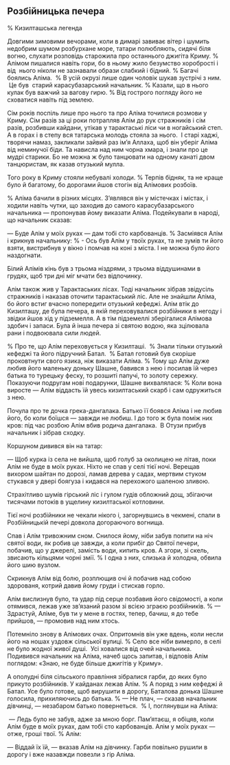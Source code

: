 ## Розбійницька печера

% Кизилташська легенда

Довгими зимовими вечорами, коли в димарі завиває вітер і шумить недобрим шумом розбурхане море, татари полюбляють, сидячі біля вогню, слухати розповідь старожила про останнього джигіта Криму.
% Алімом пишалися навіть гори, бо в ньому жило безумство хоробрості і від  нього ніколи не зазнавали образи слабкий і бідний.
% Багачі боялись Аліма.
 % В усій окрузі лише один чоловік шукав зустрічі з ним.
 Це був  старий карасубазарський начальник.
% Казали, що в нього кулак був важчий за вагову гирю.
% Від гострого погляду його не сховатися навіть під землею.

Сім років поспіль лише про нього та про Аліма точилися розмови у Криму.
Сім разів за ці роки потрапляв Алім до рук стражників і сім разів, розбивши кайдани, утікав у тарактаські ліси чи в ногайський степ.
А в горах і в степу вся татарська молодь стояла за нього.
 І старі хаджі, творячи намаз, закликали зайвий раз ім’я Аллаха, щоб він уберіг Аліма від неминучої біди.
Та нависла над ним чорна хмара, і знали про це мудрі старики.
Бо не можна ж було танцювати на одному канаті двом танцюристам, як казав отузький мулла.

Того року в Криму стояли небувалі холоди.
% Терпів бідняк, та не краще було й багатому, бо дорогами йшов стогін від Алімових розбоїв.

% Аліма бачили в різних місцях.
З’являвся він у містечках і містах, і ходили навіть чутки, що заходив до самого карасубазарського начальника — пропонував йому виказати Аліма.
Подейкували в народі, що начальник сказав:

— Буде Алім у моїх руках — дам тобі сто карбованців.
% Засміявся Алім і крикнув начальнику:
% - Ось був Алім у твоїх руках, та не зумів ти його взяти, вистрибнув у вікно і помчав на коні з міста.
І не можна було його наздогнати.

Білий Алімів кінь був з трьома ніздрями, з трьома віддушинами в грудях, щоб три дні міг мчати без відпочинку.

Алім також жив у Тарактаських лісах.
Тоді начальник зібрав звідусіль стражників і наказав оточити тарактаський ліс.
Але не знайшли Аліма, бо його встиг вчасно попередити отузький кефеджі.
Алім втік до Кизилташу, де була печера, в якій переховувалися розбійники в негоду і звідки йшов хід у підземелля.
А в тім підземеллі зберігалися Алімова здобич і запаси.
Була й інша печера зі святою водою, яка зцілювала рани і подвоювала сили людей.

% Про те, що Алім переховується у Кизилташі.
 % Знали тільки отузький кефеджі та його підручний Батал.
 % Батал готовий був скоріше проковтнути свого язика, ніж виказати Аліма.
% Тому що Алім дуже любив його маленьку доньку Шашне, бавився з нею і посилав їй через батька то турецьку феску, то розшиті папучі, то золоту сережку.
Показуючи подругам нові подарунки, Шашне вихвалялася:
% Коли вона  виросте — Алім віддасть їй увесь кизилтаський скарб і сам одружиться з нею.

Почула про те дочка грека-дангалака.
Батько її боявся Аліма і не любив його, бо коли боїшся — завжди не любиш.
І до того ж була поміж них кров: під час розбою Алім вбив родича дангалака.
 В Отузи прибув начальник і зібрав сходку.

Коршуном дивився він на татар:

— Щоб курка із села не вийшла, щоб голуб за околицею не літав, поки Алім не буде в моїх руках.
Ніхто не спав у селі тієї ночі.
Верещав вихором шайтан по дорозі, ламав дерева у садах, мертвим стуком стукався у двері боягуза і кидався на перехожого шаленою зливою.

Страхітливо шумів гірський ліс і гулом гудів обложний дощ, збігаючи тисячами потоків в ущелину кизилтаської котловини.

Тієї ночі розбійники не чекали нікого і, загорнувшись в чекмені, спали в Розбійницькій печері довкола догораючого вогнища.

Спав і Алім тривожним сном.
Снилося йому, ніби забув попити на ніч святої води, як робив це завжди, а коли прибіг до Святої печери, побачив, що у джерелі, замість води, кипить кров.
А згори, зі скель, звисають кільцями чорні змії.
% І одна з них, слизька й холодна, обвила його шию вузлом.

Скрикнув Алім від болю, розплющив очі й побачив над собою здорованя, котрий давив йому груди і стискав горло.

Алім вислизнув було, та удар під серце позбавив його свідомості, а коли отямився, лежав уже зв’язаний разом зі всією зграєю розбійників.
% — Здрастуй, Аліме, був ти у мене в гостях, тепер, бачиш, я до тебе прийшов, — промовив над ним хтось.

Потемніло знову в Алімових очах.
Опритомнів він уже вдень, коли несли його на ношах уздовж сільської вулиці.
% Село все ніби вимерло, в селі не було жодної живої душі.
 Усі ховалися від очей начальника.
Подивився начальник на Аліма, начеб щось запитав, і відповів Алім поглядом: «Знаю, не буде більше джигітів у Криму».

А ополудні біля сільського правління зібралися гарби, до яких було прикуто розбійників.
У кайданах лежав Алім.
% А поряд з ним кефеджі й Батал.
Усе було готове, щоб вирушити в дорогу, Баталова донька Шашне голосила, прихиляючись до батька.
% — Не плач, — сказав начальник дівчинці, — незабаром батько повернеться.
 % І, поглянувши на Аліма:

 — Ледь було не забув, адже за мною борг.
Пам’ятаєш, я обіцяв, коли Алім буде в моїх руках, дам тобі сто карбованців.
Алім у моїх руках — отже, гроші твої.
% Алім:

— Віддай їх їй, — вказав Алім на дівчинку.
Гарби повільно рушили в дорогу і вже назавжди повезли з гір Аліма.
